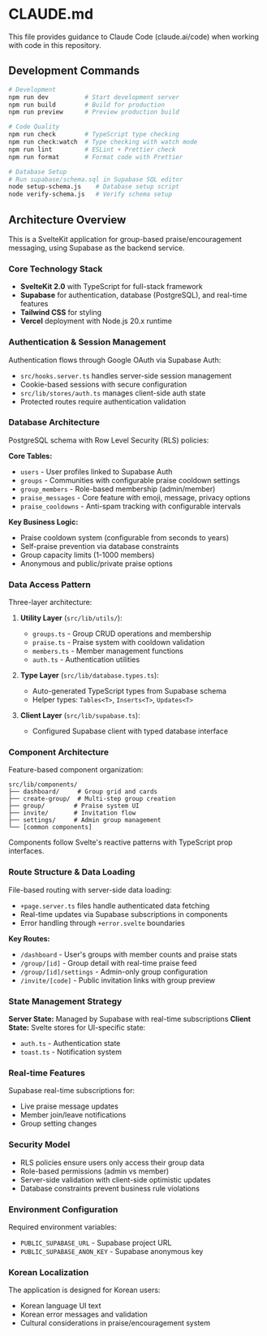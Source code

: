 # CLAUDE.md

This file provides guidance to Claude Code (claude.ai/code) when working with code in this repository.

## Development Commands

```bash
# Development
npm run dev          # Start development server
npm run build        # Build for production
npm run preview      # Preview production build

# Code Quality
npm run check        # TypeScript type checking
npm run check:watch  # Type checking with watch mode  
npm run lint         # ESLint + Prettier check
npm run format       # Format code with Prettier

# Database Setup
# Run supabase/schema.sql in Supabase SQL editor
node setup-schema.js    # Database setup script
node verify-schema.js   # Verify schema setup
```

## Architecture Overview

This is a SvelteKit application for group-based praise/encouragement messaging, using Supabase as the backend service.

### Core Technology Stack
- **SvelteKit 2.0** with TypeScript for full-stack framework
- **Supabase** for authentication, database (PostgreSQL), and real-time features
- **Tailwind CSS** for styling
- **Vercel** deployment with Node.js 20.x runtime

### Authentication & Session Management
Authentication flows through Google OAuth via Supabase Auth:
- `src/hooks.server.ts` handles server-side session management
- Cookie-based sessions with secure configuration
- `src/lib/stores/auth.ts` manages client-side auth state
- Protected routes require authentication validation

### Database Architecture
PostgreSQL schema with Row Level Security (RLS) policies:

**Core Tables:**
- `users` - User profiles linked to Supabase Auth
- `groups` - Communities with configurable praise cooldown settings
- `group_members` - Role-based membership (admin/member)
- `praise_messages` - Core feature with emoji, message, privacy options
- `praise_cooldowns` - Anti-spam tracking with configurable intervals

**Key Business Logic:**
- Praise cooldown system (configurable from seconds to years)
- Self-praise prevention via database constraints
- Group capacity limits (1-1000 members)
- Anonymous and public/private praise options

### Data Access Pattern
Three-layer architecture:

1. **Utility Layer** (`src/lib/utils/`):
   - `groups.ts` - Group CRUD operations and membership
   - `praise.ts` - Praise system with cooldown validation
   - `members.ts` - Member management functions
   - `auth.ts` - Authentication utilities

2. **Type Layer** (`src/lib/database.types.ts`):
   - Auto-generated TypeScript types from Supabase schema
   - Helper types: `Tables<T>`, `Inserts<T>`, `Updates<T>`

3. **Client Layer** (`src/lib/supabase.ts`):
   - Configured Supabase client with typed database interface

### Component Architecture
Feature-based component organization:
```
src/lib/components/
├── dashboard/     # Group grid and cards
├── create-group/  # Multi-step group creation
├── group/        # Praise system UI
├── invite/       # Invitation flow
├── settings/     # Admin group management
└── [common components]
```

Components follow Svelte's reactive patterns with TypeScript prop interfaces.

### Route Structure & Data Loading
File-based routing with server-side data loading:
- `+page.server.ts` files handle authenticated data fetching
- Real-time updates via Supabase subscriptions in components
- Error handling through `+error.svelte` boundaries

**Key Routes:**
- `/dashboard` - User's groups with member counts and praise stats
- `/group/[id]` - Group detail with real-time praise feed
- `/group/[id]/settings` - Admin-only group configuration
- `/invite/[code]` - Public invitation links with group preview

### State Management Strategy
**Server State:** Managed by Supabase with real-time subscriptions
**Client State:** Svelte stores for UI-specific state:
- `auth.ts` - Authentication state
- `toast.ts` - Notification system

### Real-time Features
Supabase real-time subscriptions for:
- Live praise message updates
- Member join/leave notifications
- Group setting changes

### Security Model
- RLS policies ensure users only access their group data
- Role-based permissions (admin vs member)
- Server-side validation with client-side optimistic updates
- Database constraints prevent business rule violations

### Environment Configuration
Required environment variables:
- `PUBLIC_SUPABASE_URL` - Supabase project URL
- `PUBLIC_SUPABASE_ANON_KEY` - Supabase anonymous key

### Korean Localization
The application is designed for Korean users:
- Korean language UI text
- Korean error messages and validation
- Cultural considerations in praise/encouragement system